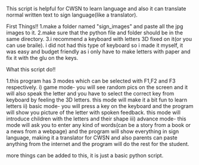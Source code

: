 This script is helpful for CWSN to learn language and also it can translate normal written text to sign language(like a translator).

First Things!!
1.make a folder named "sign_images" and paste all the jpg images to it.
2.make sure that the python file and folder should be in the same directory.
3.i recommend a keyboard with letters 3D fixed on it(or you can use braile). i did not had this type of keyboard so i made it myself, it was easy and budget friendly as i only 
have to make letters with paper and fix it with the glu on the keys.

What this script do!!

1.this program has 3 modes which can be selected with F1,F2 and F3 respectively.
i) game mode- you will see random pics on the screen and it will also speak the letter and you have to select the correct key from keyboard by feeling the 3D letters. this mode will make it a bit fun to learn letters
ii) basic mode- you will press a key on the keyboard and the program will show you picture of the letter with spoken feedback. this mode will introduce children with the letters and their shape 
iii) advance mode- this mode will ask you to enter any kind of words(can be a story from a book or a news from a webpage) and the program will show everything in sign language, making it a translator for CWSN and also
parents can paste anything from the internet and the program will do the rest for the student.

more things can be added to this, it is just a basic python script.
